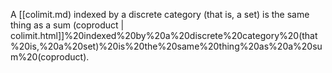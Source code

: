 












A [[colimit.md) indexed by a discrete category (that is, a set) is the same thing as a sum (coproduct | colimit.html]]%20indexed%20by%20a%20discrete%20category%20(that%20is,%20a%20set)%20is%20the%20same%20thing%20as%20a%20sum%20(coproduct).
